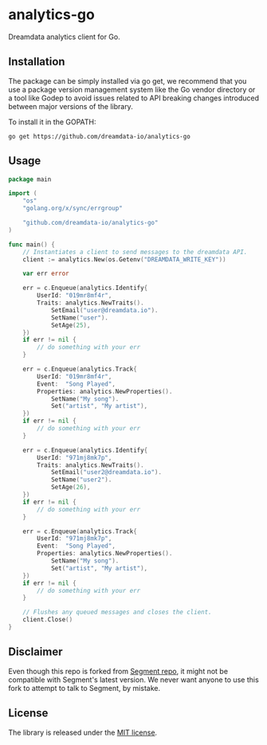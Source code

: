# analytics-go

Dreamdata analytics client for Go.

## Installation

The package can be simply installed via go get, we recommend that you use a
package version management system like the Go vendor directory or a tool like
Godep to avoid issues related to API breaking changes introduced between major
versions of the library.

To install it in the GOPATH:
```
go get https://github.com/dreamdata-io/analytics-go
```

## Usage

```go
package main

import (
    "os"
	"golang.org/x/sync/errgroup"

    "github.com/dreamdata-io/analytics-go"
)

func main() {
    // Instantiates a client to send messages to the dreamdata API.
    client := analytics.New(os.Getenv("DREAMDATA_WRITE_KEY"))

	var err error

	err = c.Enqueue(analytics.Identify{
		UserId: "019mr8mf4r",
		Traits: analytics.NewTraits().
			SetEmail("user@dreamdata.io").
			SetName("user").
			SetAge(25),
	})
	if err != nil {
		// do something with your err
	}

	err = c.Enqueue(analytics.Track{
		UserId: "019mr8mf4r",
		Event:  "Song Played",
		Properties: analytics.NewProperties().
			SetName("My song").
			Set("artist", "My artist"),
	})
	if err != nil {
		// do something with your err
	}

	err = c.Enqueue(analytics.Identify{
		UserId: "971mj8mk7p",
		Traits: analytics.NewTraits().
			SetEmail("user2@dreamdata.io").
			SetName("user2").
			SetAge(26),
	})
	if err != nil {
		// do something with your err
	}

	err = c.Enqueue(analytics.Track{
		UserId: "971mj8mk7p",
		Event:  "Song Played",
		Properties: analytics.NewProperties().
			SetName("My song").
			Set("artist", "My artist"),
	})
	if err != nil {
		// do something with your err
	}

    // Flushes any queued messages and closes the client.
    client.Close()
}
```

## Disclaimer
Even though this repo is forked from [Segment repo](https://github.com/segmentio/analytics-go), it might not be compatible with Segment's latest version. We never want anyone to use this fork to attempt to talk to Segment, by mistake.


## License
The library is released under the [MIT license](License.md).
